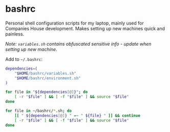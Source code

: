 # bashrc

Personal shell configuration scripts for my laptop, mainly used for Companies House development. Makes setting up new machines quick and painless.

*Note: `variables.sh` contains obfuscated sensitive info - update when setting up new machine.*

Add to `~/.bashrc`:
```bash
dependencies=(
    "$HOME/bashrc/variables.sh"
    "$HOME/bashrc/environment.sh"
)

for file in "${dependencies[@]}"; do
    [ -r "$file" ] && [ -f "$file" ] && source "$file"
done

for file in ~/bashrc/*.sh; do
    [[ " ${dependencies[@]} " =~ " ${file} " ]] && continue
    [ -r "$file" ] && [ -f "$file" ] && source "$file"
done
```
